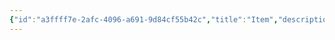 ```yaml
---
{"id":"a3ffff7e-2afc-4096-a691-9d84cf55b42c","title":"Item","description":"Overview of Item tag.","publish":true,"date_created":"Thursday, April 11th 2024, 6:03:49 pm","date_modified":"Friday, October 4th 2024, 12:24:26 am","editing_lock":true,"live_preview":true,"cssclasses":["mado-heading"],"path":"tags/Item.md","permalink":"/tags/item/","PassFrontmatter":true}
---
```


